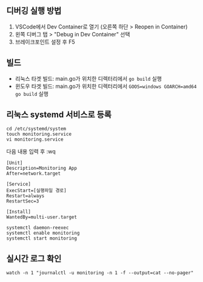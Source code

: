 ## 디버깅 실행 방법

1. VSCode에서 Dev Container로 열기 (오른쪽 하단 > Reopen in Container)
2. 왼쪽 디버그 탭 > "Debug in Dev Container" 선택
3. 브레이크포인트 설정 후 F5

## 빌드

- 리눅스 타겟 빌드: main.go가 위치한 디렉터리에서 `go build` 실행
- 윈도우 타겟 빌드: main.go가 위치한 디렉터리에서 `GOOS=windows GOARCH=amd64 go build` 실행

## 리눅스 systemd 서비스로 등록

```
cd /etc/systemd/system
touch monitoring.service
vi monitoring.service
```

다음 내용 입력 후 :wq
```
[Unit]
Description=Monitoring App
After=network.target

[Service]
ExecStart=[실행파일 경로]
Restart=always
RestartSec=3

[Install]
WantedBy=multi-user.target
```

```
systemctl daemon-reexec
systemctl enable monitoring
systemctl start monitoring
```

## 실시간 로그 확인
```
watch -n 1 "journalctl -u monitoring -n 1 -f --output=cat --no-pager"
```
